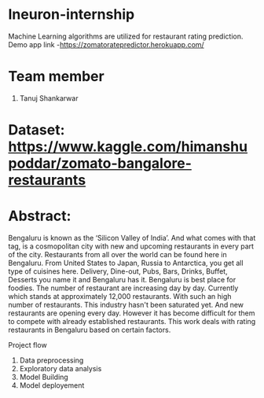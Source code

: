 # Ineuron-internship
Machine Learning algorithms are utilized for restaurant rating  prediction.
Demo app link -https://zomatoratepredictor.herokuapp.com/
# Team member
1. Tanuj Shankarwar

# Dataset: https://www.kaggle.com/himanshupoddar/zomato-bangalore-restaurants

# Abstract:
Bengaluru is known as the ‘Silicon Valley of India’. And what comes with that tag, is a cosmopolitan city with new and upcoming restaurants in every part of the city. Restaurants from all over the world can be found here in Bengaluru. From United States to Japan, Russia to Antarctica, you get all type of cuisines here. Delivery, Dine-out, Pubs, Bars, Drinks, Buffet, Desserts you name it and Bengaluru has it. Bengaluru is best place for foodies. The number of restaurant are increasing day by day. Currently which stands at approximately 12,000 restaurants. With such an high number of restaurants. This industry hasn't been saturated yet. And new restaurants are opening every day. However it has become difficult for them to compete with already established restaurants. This work deals with rating restaurants in Bengaluru based on certain factors. 

Project flow
1. Data preprocessing
2. Exploratory data analysis
3. Model Building
4. Model deployement
